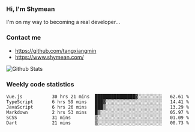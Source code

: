 ### Hi, I'm Shymean

I'm on my way to becoming a real developer...

### Contact me

- <https://github.com/tangxiangmin>
- <https://www.shymean.com/>

![Github Stats](https://github-readme-stats.vercel.app/api?username=tangxiangmin&show_icons=true&theme=dark)


###  Weekly code statistics

<!--START_SECTION:waka-->

```text
Vue.js           30 hrs 21 mins  ███████████████▓░░░░░░░░░   62.61 %
TypeScript       6 hrs 59 mins   ███▓░░░░░░░░░░░░░░░░░░░░░   14.41 %
JavaScript       6 hrs 26 mins   ███▒░░░░░░░░░░░░░░░░░░░░░   13.29 %
Markdown         2 hrs 53 mins   █▒░░░░░░░░░░░░░░░░░░░░░░░   05.97 %
SCSS             31 mins         ▒░░░░░░░░░░░░░░░░░░░░░░░░   01.09 %
Dart             21 mins         ▒░░░░░░░░░░░░░░░░░░░░░░░░   00.73 %
```

<!--END_SECTION:waka-->